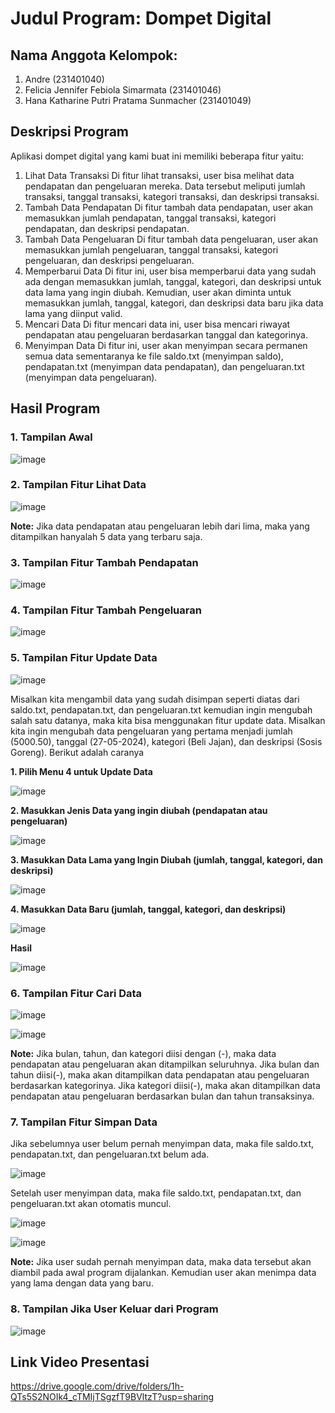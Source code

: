# Judul Program: Dompet Digital

## Nama Anggota Kelompok:
1. Andre (231401040)
2. Felicia Jennifer Febiola Simarmata (231401046)
3. Hana Katharine Putri Pratama Sunmacher (231401049)

## Deskripsi Program
Aplikasi dompet digital yang kami buat ini memiliki beberapa fitur yaitu:
1. Lihat Data Transaksi
Di fitur lihat transaksi, user bisa melihat data pendapatan dan pengeluaran mereka. Data tersebut meliputi jumlah transaksi, tanggal transaksi, kategori transaksi, dan deskripsi transaksi. 
2. Tambah Data Pendapatan
Di fitur tambah data pendapatan, user akan memasukkan jumlah pendapatan, tanggal transaksi, kategori pendapatan, dan deskripsi pendapatan. 
3. Tambah Data Pengeluaran
Di fitur tambah data pengeluaran, user akan memasukkan jumlah pengeluaran, tanggal transaksi, kategori pengeluaran, dan deskripsi pengeluaran.
4. Memperbarui Data
Di fitur ini, user bisa memperbarui data yang sudah ada dengan memasukkan jumlah, tanggal, kategori, dan deskripsi untuk data lama yang ingin diubah. Kemudian, user akan diminta untuk memasukkan jumlah, tanggal, kategori, dan deskripsi data baru jika data lama yang diinput valid.
5. Mencari Data
Di fitur mencari data ini, user bisa mencari riwayat pendapatan atau pengeluaran berdasarkan tanggal dan kategorinya.
6. Menyimpan Data
Di fitur ini, user akan menyimpan secara permanen semua data sementaranya ke file saldo.txt (menyimpan saldo), pendapatan.txt (menyimpan data pendapatan), dan pengeluaran.txt (menyimpan data pengeluaran).

## Hasil Program
### 1. Tampilan Awal

![image](https://github.com/Andre-231401040/LabAP1-UAS-NoName/assets/147403392/dcea6ea6-e92d-4707-b868-9748abaefca9)

### 2. Tampilan Fitur Lihat Data

![image](https://github.com/Andre-231401040/LabAP1-UAS-NoName/assets/147403392/a80d3f18-f789-4627-97c8-7a32d024c902)

**Note:** Jika data pendapatan atau pengeluaran lebih dari lima, maka yang ditampilkan hanyalah 5 data yang terbaru saja.

### 3. Tampilan Fitur Tambah Pendapatan

![image](https://github.com/Andre-231401040/LabAP1-UAS-NoName/assets/147403392/85d26c4e-11c0-437d-96e0-e0311494f269)


### 4. Tampilan Fitur Tambah Pengeluaran

![image](https://github.com/Andre-231401040/LabAP1-UAS-NoName/assets/147403392/19b69869-39a9-4969-b803-a470fd86b468)

### 5. Tampilan Fitur Update Data

![image](https://github.com/Andre-231401040/LabAP1-UAS-NoName/assets/147403392/94324af7-8cf1-4856-a77e-7a7a5926ec59)

Misalkan kita mengambil data yang sudah disimpan seperti diatas dari saldo.txt, pendapatan.txt, dan pengeluaran.txt kemudian ingin mengubah salah satu datanya, maka kita bisa menggunakan fitur update data. Misalkan kita ingin mengubah data pengeluaran yang pertama menjadi jumlah (5000.50), tanggal (27-05-2024), kategori (Beli Jajan), dan deskripsi (Sosis Goreng). Berikut adalah caranya

**1. Pilih Menu 4 untuk Update Data**

![image](https://github.com/Andre-231401040/LabAP1-UAS-NoName/assets/147403392/e8bb74e9-cb45-43be-9020-8f2d2e018aff)

**2. Masukkan Jenis Data yang ingin diubah (pendapatan atau pengeluaran)**

![image](https://github.com/Andre-231401040/LabAP1-UAS-NoName/assets/147403392/c577f88f-bb54-4033-8686-40ffbc461f93)

**3. Masukkan Data Lama yang Ingin Diubah (jumlah, tanggal, kategori, dan deskripsi)**

![image](https://github.com/Andre-231401040/LabAP1-UAS-NoName/assets/147403392/148abf31-074b-4064-ba66-56041129ecf3)

**4. Masukkan Data Baru (jumlah, tanggal, kategori, dan deskripsi)**

![image](https://github.com/Andre-231401040/LabAP1-UAS-NoName/assets/147403392/6b74877b-cd31-4bf4-9a00-5bec7d64ad57)

**Hasil**


![image](https://github.com/Andre-231401040/LabAP1-UAS-NoName/assets/147403392/31aefacc-8575-4b69-b340-a2d31a3c097e)


### 6. Tampilan Fitur Cari Data

![image](https://github.com/Andre-231401040/LabAP1-UAS-NoName/assets/147403392/f15a3e21-93cf-42c2-8bdb-8155374a353b)


![image](https://github.com/Andre-231401040/LabAP1-UAS-NoName/assets/147403392/d0308689-bd9a-4618-838a-47d354e1336d)

**Note:** Jika bulan, tahun, dan kategori diisi dengan (-), maka data pendapatan atau pengeluaran akan ditampilkan seluruhnya. Jika bulan dan tahun diisi(-), maka akan ditampilkan data pendapatan atau pengeluaran berdasarkan kategorinya. Jika kategori diisi(-), maka akan ditampilkan data pendapatan atau pengeluaran berdasarkan bulan dan tahun transaksinya. 

### 7. Tampilan Fitur Simpan Data

Jika sebelumnya user belum pernah menyimpan data, maka file saldo.txt, pendapatan.txt, dan pengeluaran.txt belum ada.

![image](https://github.com/Andre-231401040/LabAP1-UAS-NoName/assets/147403392/6d8b0e4b-0016-4b28-aca7-14148a26c2d5)

Setelah user menyimpan data, maka file saldo.txt, pendapatan.txt, dan pengeluaran.txt akan otomatis muncul.

![image](https://github.com/Andre-231401040/LabAP1-UAS-NoName/assets/147403392/175d4ecf-4525-4737-858a-1cda774e26e3)

![image](https://github.com/Andre-231401040/LabAP1-UAS-NoName/assets/147403392/aacd3c6b-5e61-48f7-8f39-7662b6d3bf2d)

**Note:** Jika user sudah pernah menyimpan data, maka data tersebut akan diambil pada awal program dijalankan. Kemudian user akan menimpa data yang lama dengan data yang baru.  

### 8. Tampilan Jika User Keluar dari Program

![image](https://github.com/Andre-231401040/LabAP1-UAS-NoName/assets/147403392/fb42da00-20a8-481d-89ea-a248ae75440d)


## Link Video Presentasi
https://drive.google.com/drive/folders/1h-QTs5S2NOIk4_cTMIjTSgzfT9BVltzT?usp=sharing
